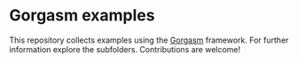 # Gorgasm examples

This repository collects examples using the
[Gorgasm](https://github.com/remogatto/gorgasm) framework. For further
information explore the subfolders. Contributions are welcome!

